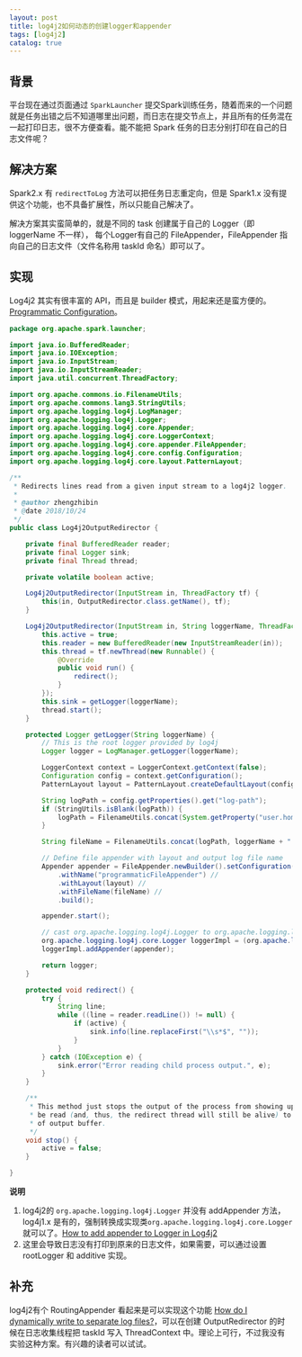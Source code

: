 ```yaml
---
layout: post
title: log4j2如何动态的创建logger和appender
tags: [log4j2]
catalog: true
---
```



背景
---

平台现在通过页面通过 `SparkLauncher` 提交Spark训练任务，随着而来的一个问题就是任务出错之后不知道哪里出问题，而日志在提交节点上，并且所有的任务混在一起打印日志，很不方便查看。能不能把 Spark 任务的日志分别打印在自己的日志文件呢？


解决方案
-------

Spark2.x 有 `redirectToLog` 方法可以把任务日志重定向，但是 Spark1.x 没有提供这个功能，也不具备扩展性，所以只能自己解决了。

解决方案其实蛮简单的，就是不同的 task 创建属于自己的 Logger（即 loggerName 不一样）， 每个Logger有自己的 FileAppender，FileAppender 指向自己的日志文件（文件名称用 taskId 命名）即可以了。


实现
----

Log4j2 其实有很丰富的 API，而且是 builder 模式，用起来还是蛮方便的。[Programmatic Configuration](https://logging.apache.org/log4j/2.x/manual/customconfig.html)。


```java
package org.apache.spark.launcher;

import java.io.BufferedReader;
import java.io.IOException;
import java.io.InputStream;
import java.io.InputStreamReader;
import java.util.concurrent.ThreadFactory;

import org.apache.commons.io.FilenameUtils;
import org.apache.commons.lang3.StringUtils;
import org.apache.logging.log4j.LogManager;
import org.apache.logging.log4j.Logger;
import org.apache.logging.log4j.core.Appender;
import org.apache.logging.log4j.core.LoggerContext;
import org.apache.logging.log4j.core.appender.FileAppender;
import org.apache.logging.log4j.core.config.Configuration;
import org.apache.logging.log4j.core.layout.PatternLayout;

/**
 * Redirects lines read from a given input stream to a log4j2 logger.
 * 
 * @author zhengzhibin
 * @date 2018/10/24
 */
public class Log4j2OutputRedirector {

    private final BufferedReader reader;
    private final Logger sink;
    private final Thread thread;

    private volatile boolean active;

    Log4j2OutputRedirector(InputStream in, ThreadFactory tf) {
        this(in, OutputRedirector.class.getName(), tf);
    }

    Log4j2OutputRedirector(InputStream in, String loggerName, ThreadFactory tf) {
        this.active = true;
        this.reader = new BufferedReader(new InputStreamReader(in));
        this.thread = tf.newThread(new Runnable() {
            @Override
            public void run() {
                redirect();
            }
        });
        this.sink = getLogger(loggerName);
        thread.start();
    }

    protected Logger getLogger(String loggerName) {
        // This is the root logger provided by log4j
        Logger logger = LogManager.getLogger(loggerName);

        LoggerContext context = LoggerContext.getContext(false);
        Configuration config = context.getConfiguration();
        PatternLayout layout = PatternLayout.createDefaultLayout(config);

        String logPath = config.getProperties().get("log-path");
        if (StringUtils.isBlank(logPath)) {
            logPath = FilenameUtils.concat(System.getProperty("user.home"), "task-logs");
        }

        String fileName = FilenameUtils.concat(logPath, loggerName + ".log");

        // Define file appender with layout and output log file name
        Appender appender = FileAppender.newBuilder().setConfiguration(config) //
            .withName("programmaticFileAppender") //
            .withLayout(layout) //
            .withFileName(fileName) //
            .build();

        appender.start();

        // cast org.apache.logging.log4j.Logger to org.apache.logging.log4j.core.Logger
        org.apache.logging.log4j.core.Logger loggerImpl = (org.apache.logging.log4j.core.Logger)logger;
        loggerImpl.addAppender(appender);

        return logger;
    }

    protected void redirect() {
        try {
            String line;
            while ((line = reader.readLine()) != null) {
                if (active) {
                    sink.info(line.replaceFirst("\\s*$", ""));
                }
            }
        } catch (IOException e) {
            sink.error("Error reading child process output.", e);
        }
    }

    /**
     * This method just stops the output of the process from showing up in the local logs. The child's output will still
     * be read (and, thus, the redirect thread will still be alive) to avoid the child process hanging because of lack
     * of output buffer.
     */
    void stop() {
        active = false;
    }

}
```

**说明**

1. log4j2的 `org.apache.logging.log4j.Logger` 并没有 addAppender 方法，log4j1.x 是有的，强制转换成实现类`org.apache.logging.log4j.core.Logger` 就可以了。[How to add appender to Logger in Log4j2](https://stackoverflow.com/questions/38241654/how-to-add-appender-to-logger-in-log4j2)
2. 这里会导致日志没有打印到原来的日志文件，如果需要，可以通过设置 rootLogger 和 additive 实现。


补充
---

log4j2有个 RoutingAppender 看起来是可以实现这个功能 [How do I dynamically write to separate log files?](https://logging.apache.org/log4j/2.0/faq.html#separate_log_files)，可以在创建 OutputRedirector 的时候在日志收集线程把 taskId 写入 ThreadContext 中。理论上可行，不过我没有实验这种方案。有兴趣的读者可以试试。

